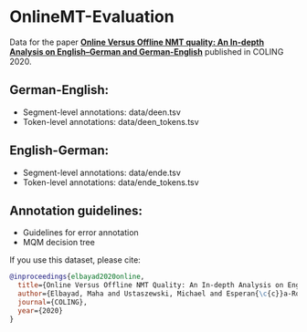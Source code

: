 # OnlineMT-Evaluation
Data for the paper
**[Online Versus Offline NMT quality: An In-depth Analysis on English–German and German-English](https://arxiv.org/abs/2006.00814)**
published in COLING 2020.


## German-English:
- Segment-level annotations: data/deen.tsv  
- Token-level annotations: data/deen_tokens.tsv  

## English-German:
- Segment-level annotations: data/ende.tsv  
- Token-level annotations: data/ende_tokens.tsv  

## Annotation guidelines:
- Guidelines for error annotation
- MQM decision tree

If you use this dataset, please cite:

```bibtex
@inproceedings{elbayad2020online,
  title={Online Versus Offline NMT Quality: An In-depth Analysis on English-German and German-English},
  author={Elbayad, Maha and Ustaszewski, Michael and Esperan{\c{c}}a-Rodier, Emmanuelle and Manquat, Francis Brunet and Besacier, Laurent},
  journal={COLING},
  year={2020}
}
 
```

